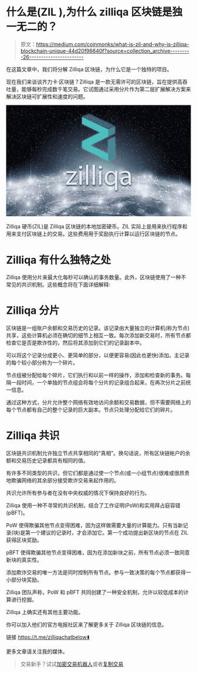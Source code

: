 # 什么是(ZIL ),为什么 zilliqa 区块链是独一无二的？

> 原文：<https://medium.com/coinmonks/what-is-zil-and-why-is-zilliqa-blockchain-unique-44d20f96640f?source=collection_archive---------26----------------------->

在这篇文章中，我们将分解 Zilliqa 区块链，为什么它是一个独特的项目。

现在我们来谈谈齐力卡·区块链？Zilliqa 是一款无需许可的区块链，旨在提供高吞吐量，能够每秒完成数千笔交易。它试图通过采用分片作为第二层扩展解决方案来解决区块链可扩展性和速度的问题。

![](img/1ae313e229b139114f26a349799bd507.png)

Zilliqa 硬币(ZIL)是 Zilliqa 区块链的本地加密硬币。ZIL 实际上是用来执行程序和用来支付区块链上的交易。这些费用用于奖励执行计算以运行区块链的节点。

# Zilliqa 有什么独特之处

Zilliqa 使用分片来最大化每秒可以确认的事务数量。此外，区块链使用了一种不常见的共识机制。这些概念将在下面详细解释:

# Zilliqa 分片

区块链是一组账户余额和交易历史的记录。该记录由大量独立的计算机(称为节点)共享，这些计算机必须在确切的细节上相互一致。每次添加新交易时，所有节点都检查它是否是欺诈性的，然后将其添加到它们的记录副本中。

可以将这个记录分成更小、更简单的部分，以便更容易(因此也更快)添加。主记录的每个较小部分称为一个碎片。

节点组被分配给每个碎片，它们执行和以前一样的操作，添加和检查新的事务。每隔一段时间，一个单独的节点组会将每个分片的记录组合起来，在再次分片之前统一信息。

通过这种方式，分片允许整个网络有效地访问余额和交易数据，但不需要网络上的每个节点都有自己的整个记录的巨大副本。节点只处理分配给它们的碎片。

# Zilliqa 共识

区块链共识机制允许独立节点共享相同的“真相”。换句话说，所有区块链帐户的余额和交易历史记录都具有相同的值。

有许多不同类型的共识，但它们都是通过使一个节点(或一小组节点)很难或很昂贵地欺骗网络的其余部分接受欺诈交易来起作用的。

共识允许所有参与者在没有中央权威的情况下保持良好的行为。

Zilliqa 使用一种不寻常的共识机制，结合了工作证明(PoW)和实用拜占庭容错(pBFT)。

PoW 使得欺骗其他节点变得困难，因为这样做需要大量的计算能力。只有当新记录(块)是第一个建议的记录时，才会添加它。第一个成功提出新区块的节点在 ZIL 获得区块奖励。

pBFT 使得欺骗其他节点变得困难，因为在添加新块之前，所有节点必须一致同意新块的真实性。

添加欺诈交易的唯一方法是同时控制所有节点。参与一致决策的每个节点都获得一小部分块奖励。

Zilliqa 团队声称，PoW 和 pBFT 共同创建了一种安全机制，允许以较低成本的计算进行挖掘。

Zilliqa 上确实还有其他主要功能。

你可以加入他们的官方电报社区来了解更多关于 Zilliqa 区块链的信息。

链接 https://t.me/zilliqachatbelow⬇️

更多文章请关注我的媒体。

> 交易新手？试试[加密交易机器人](/coinmonks/crypto-trading-bot-c2ffce8acb2a)或者[复制交易](/coinmonks/top-10-crypto-copy-trading-platforms-for-beginners-d0c37c7d698c)